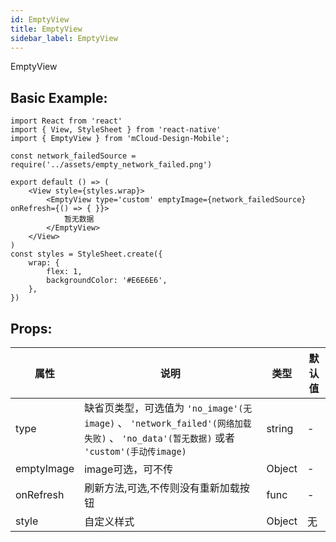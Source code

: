 ```yaml
---
id: EmptyView
title: EmptyView
sidebar_label: EmptyView
---
```


EmptyView

## Basic Example:

```SnackPlayer name=empty-simple
import React from 'react'
import { View, StyleSheet } from 'react-native'
import { EmptyView } from 'mCloud-Design-Mobile';

const network_failedSource = require('../assets/empty_network_failed.png')

export default () => (
    <View style={styles.wrap}>
        <EmptyView type='custom' emptyImage={network_failedSource} onRefresh={() => { }}>
            暂无数据
        </EmptyView>
    </View>
)
const styles = StyleSheet.create({
    wrap: {
        flex: 1,
        backgroundColor: '#E6E6E6',
    },
})

```
## Props:

属性 | 说明 | 类型 | 默认值
----|-----|------|------
| type    | 缺省页类型，可选值为 `'no_image'(无image)` 、 `'network_failed'(网络加载失败)` 、 `'no_data'(暂无数据)` 或者 `'custom'(手动传image)`|   string   |   -  |
| emptyImage    | image可选，可不传 |   Object   |   -  |
| onRefresh    | 刷新方法,可选,不传则没有重新加载按钮 |   func   |   -  |
| style    | 自定义样式 |   Object  | 无 |
